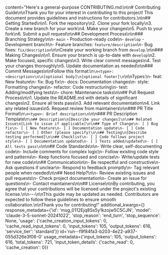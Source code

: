 content="Here's a general-purpose CONTRIBUTING.md:\n\n# Contributing Guide\n\nThank you for your interest in contributing to this project! This document provides guidelines and instructions for contributors.\n\n## Getting Started\n\n1. Fork the repository\n2. Clone your fork locally\n3. Create a new branch for your work\n4. Make your changes\n5. Push to your fork\n6. Submit a pull request\n\n## Development Process\n\n### Branching Strategy\n\n- `main` - Production-ready code\n- `develop` - Development branch\n- Feature branches: `feature/description`\n- Bug fixes: `fix/description`\n\nCreate your working branch from `develop`.\n\n### Making Changes\n\n1. Ensure your branch is up-to-date with `develop`\n2. Make focused, specific changes\n3. Write clear commit messages\n4. Test your changes thoroughly\n5. Update documentation as needed\n\n### Commit Messages\n\nFollow this format:\n```\n<type>: <description>\n\n[optional body]\n[optional footer]\n```\n\nTypes:\n- feat: New feature\n- fix: Bug fix\n- docs: Documentation changes\n- style: Formatting changes\n- refactor: Code restructuring\n- test: Adding/modifying tests\n- chore: Maintenance tasks\n\n## Pull Request Process\n\n1. Update the README.md with details of significant changes\n2. Ensure all tests pass\n3. Add relevant documentation\n4. Link any related issues\n5. Request review from maintainers\n\n### PR Title Format\n```\n<type>: Brief description\n```\n\n### PR Description Template\n```\n## Description\n[Describe your changes]\n\n## Related Issue\n[Link to issue if applicable]\n\n## Type of Change\n- [ ] Bug fix\n- [ ] New feature\n- [ ] Documentation update\n- [ ] Code refactor\n- [ ] Other (please specify)\n\n## Testing\n[Describe testing performed]\n\n## Checklist\n- [ ] Code follows project style\n- [ ] Documentation updated\n- [ ] Tests added/updated\n- [ ] All tests pass\n```\n\n## Code Standards\n\n- Write clear, self-documenting code\n- Include comments for complex logic\n- Follow existing code style and patterns\n- Keep functions focused and concise\n- Write/update tests for new code\n\n## Communication\n\n- Be respectful and constructive\n- Ask questions if unclear\n- Respond to feedback promptly\n- Tag relevant people when needed\n\n## Need Help?\n\n- Review existing issues and pull requests\n- Check project documentation\n- Create an issue for questions\n- Contact maintainers\n\n## License\n\nBy contributing, you agree that your contributions will be licensed under the project's existing license.\n\n---\n\nThis guide may be updated as needed. Contributors are expected to follow these guidelines to ensure smooth collaboration.\n\nThank you for contributing!" additional_kwargs={} response_metadata={'id': 'msg_0112Ejq8Ss5y1kzojw5C5CJN', 'model': 'claude-3-5-sonnet-20241022', 'stop_reason': 'end_turn', 'stop_sequence': None, 'usage': {'cache_creation_input_tokens': 0, 'cache_read_input_tokens': 0, 'input_tokens': 105, 'output_tokens': 616, 'service_tier': 'standard'}} id='run--f9f84fa3-b203-4e22-a937-055d326e3f06-0' usage_metadata={'input_tokens': 105, 'output_tokens': 616, 'total_tokens': 721, 'input_token_details': {'cache_read': 0, 'cache_creation': 0}}
